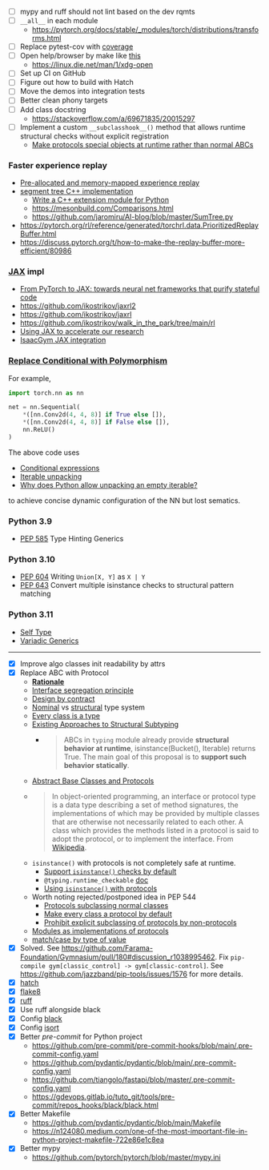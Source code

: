 - [ ] mypy and ruff should not lint based on the dev rqmts
- [ ] `__all__` in each module
    - https://pytorch.org/docs/stable/_modules/torch/distributions/transforms.html
- [ ] Replace pytest-cov with [coverage](https://github.com/nedbat/coveragepy)
- [ ] Open help/browser by make like [this](https://github.com/jeshraghian/snntorch/blob/cd9f9c0cf36a31e73a55de03d2e1408a379be6c5/Makefile#L4)
    - https://linux.die.net/man/1/xdg-open
- [ ] Set up CI on GitHub
- [ ] Figure out how to build with Hatch
- [ ] Move the demos into integration tests
- [ ] Better clean phony targets
- [ ] Add class docstring
    - https://stackoverflow.com/a/69671835/20015297
- [ ] Implement a custom `__subclasshook__()` method that allows runtime structural checks without explicit registration
    - [Make protocols special objects at runtime rather than normal ABCs](https://peps.python.org/pep-0544/#make-protocols-special-objects-at-runtime-rather-than-normal-abcs)


### Faster experience replay
- [Pre-allocated and memory-mapped experience replay](https://discuss.pytorch.org/t/rfc-torchrl-replay-buffers-pre-allocated-and-memory-mapped-experience-replay/155335)
- [segment tree C++ implementation](https://github.com/pytorch/rl/blob/main/torchrl/csrc/segment_tree.h)
    - [Write a C++ extension module for Python](https://opensource.com/article/22/11/extend-c-python)
    - https://mesonbuild.com/Comparisons.html
    - https://github.com/jaromiru/AI-blog/blob/master/SumTree.py
- https://pytorch.org/rl/reference/generated/torchrl.data.PrioritizedReplayBuffer.html
- https://discuss.pytorch.org/t/how-to-make-the-replay-buffer-more-efficient/80986


### [JAX](https://github.com/deepmind/jax) impl
- [From PyTorch to JAX: towards neural net frameworks that purify stateful code](https://sjmielke.com/jax-purify.htm)
- https://github.com/ikostrikov/jaxrl2
- https://github.com/ikostrikov/jaxrl
- https://github.com/ikostrikov/walk_in_the_park/tree/main/rl
- [Using JAX to accelerate our research](https://www.deepmind.com/blog/using-jax-to-accelerate-our-research)
- [IsaacGym JAX integration](https://forums.developer.nvidia.com/t/isaacgym-jax-integration/228214/4)


### [Replace Conditional with Polymorphism](https://www.refactoring.com/catalog/replaceConditionalWithPolymorphism.html)

For example,
```python
import torch.nn as nn

net = nn.Sequential(
    *([nn.Conv2d(4, 4, 8)] if True else []),
    *([nn.Conv2d(4, 4, 8)] if False else []),
    nn.ReLU()
)
```
The above code uses
- [Conditional expressions](https://peps.python.org/pep-0308/)
- [Iterable unpacking](https://docs.python.org/3/reference/expressions.html#expression-lists)
- [Why does Python allow unpacking an empty iterable?](https://stackoverflow.com/questions/67359996/why-does-python-allow-unpacking-an-empty-iterable)

to achieve concise dynamic configuration of the NN but lost sematics.


### Python 3.9
- [PEP 585](https://peps.python.org/pep-0585/) Type Hinting Generics


### Python 3.10
- [PEP 604](https://peps.python.org/pep-0604/) Writing `Union[X, Y]` as `X | Y`
- [PEP 643](https://peps.python.org/pep-0634/) Convert multiple isinstance checks to structural pattern matching


### Python 3.11
- [Self Type](https://peps.python.org/pep-0673/)
- [Variadic Generics](https://peps.python.org/pep-0646/)


---

- [x] Improve algo classes init readability by attrs
- [x] Replace ABC with Protocol
    - **[Rationale](https://peps.python.org/pep-0544/#rationale-and-goals)**
    - [Interface segregation principle](https://en.wikipedia.org/wiki/Interface_segregation_principle)
    - [Design by contract](https://en.wikipedia.org/wiki/Design_by_contract)
    - [Nominal](https://en.wikipedia.org/wiki/Nominal_type_system) vs [structural](https://en.wikipedia.org/wiki/Structural_type_system) type system
    - [Every class is a type](https://peps.python.org/pep-0483/#types-vs-classes)
    - [Existing Approaches to Structural Subtyping](https://peps.python.org/pep-0544/#existing-approaches-to-structural-subtyping)
        - > ABCs in `typing` module already provide **structural behavior at runtime**, isinstance(Bucket(), Iterable) returns True. The main goal of this proposal is to **support such behavior statically**.
    - [Abstract Base Classes and Protocols](https://jellis18.github.io/post/2022-01-11-abc-vs-protocol/)
    - > In object-oriented programming, an interface or protocol type is a data type describing a set of method signatures, the implementations of which may be provided by multiple classes that are otherwise not necessarily related to each other. A class which provides the methods listed in a protocol is said to adopt the protocol, or to implement the interface. From [Wikipedia](https://en.wikipedia.org/wiki/Interface_(object-oriented_programming)).
    - `isinstance()` with protocols is not completely safe at runtime.
        - [Support `isinstance()` checks by default](https://peps.python.org/pep-0544/#support-isinstance-checks-by-default)
        - `@typing.runtime_checkable` [doc](https://docs.python.org/3/library/typing.html?highlight=typing#typing.runtime_checkable)
        - [Using `isinstance()` with protocols](https://mypy.readthedocs.io/en/latest/protocols.html#using-isinstance-with-protocols)
    - Worth noting rejected/postponed idea in PEP 544
        - [Protocols subclassing normal classes](https://peps.python.org/pep-0544/#protocols-subclassing-normal-classes)
        - [Make every class a protocol by default](https://peps.python.org/pep-0544/#make-every-class-a-protocol-by-default)
        - [Prohibit explicit subclassing of protocols by non-protocols](https://peps.python.org/pep-0544/#prohibit-explicit-subclassing-of-protocols-by-non-protocols)
    - [Modules as implementations of protocols](https://peps.python.org/pep-0544/#modules-as-implementations-of-protocols)
    - [match/case by type of value](https://stackoverflow.com/a/72295907/20015297)
- [x] Solved. See https://github.com/Farama-Foundation/Gymnasium/pull/180#discussion_r1038995462. Fix `pip-compile gym[classic_control] -> gym[classic-control]`. See https://github.com/jazzband/pip-tools/issues/1576 for more details.
- [x] [hatch](https://github.com/pypa/hatch)
- [x] [flake8](https://github.com/PyCQA/flake8)
- [x] [ruff](https://github.com/charliermarsh/ruff)
- [x] Use ruff alongside black
- [x] Config [black](https://github.com/psf/black)
- [x] Config [isort](https://github.com/PyCQA/isort)
- [x] Better *pre-commit* for Python project
    - https://github.com/pre-commit/pre-commit-hooks/blob/main/.pre-commit-config.yaml
    - https://github.com/pydantic/pydantic/blob/main/.pre-commit-config.yaml
    - https://github.com/tiangolo/fastapi/blob/master/.pre-commit-config.yaml
    - https://gdevops.gitlab.io/tuto_git/tools/pre-commit/repos_hooks/black/black.html
- [x] Better Makefile
    - https://github.com/pydantic/pydantic/blob/main/Makefile
    - https://n124080.medium.com/one-of-the-most-important-file-in-python-project-makefile-722e86e1c8ea
- [x] Better mypy
    - https://github.com/pytorch/pytorch/blob/master/mypy.ini
